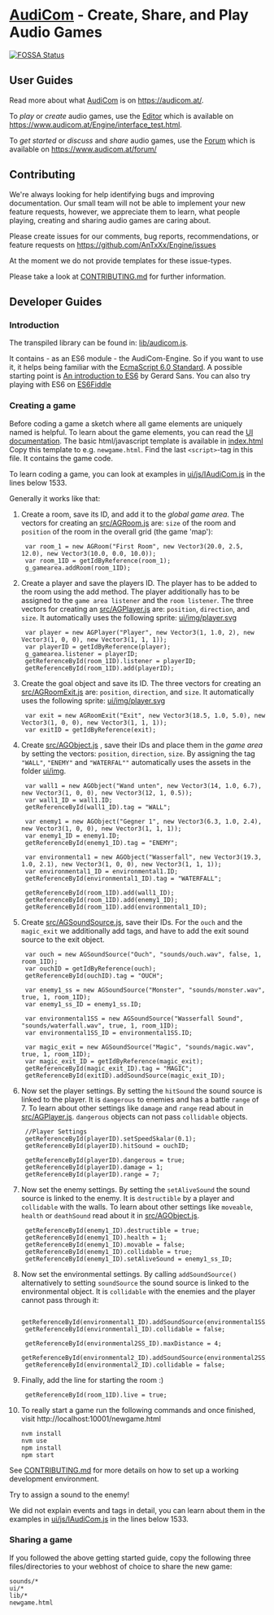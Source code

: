 # [AudiCom](https://audicom.at/) - Create, Share, and Play Audio Games

[![FOSSA Status](https://app.fossa.io/api/projects/git%2Bgithub.com%2FAnTxXx%2FEngine.svg?type=shield)](https://app.fossa.io/projects/git%2Bgithub.com%2FAnTxXx%2FEngine?ref=badge_shield)

## User Guides

Read more about what [AudiCom](https://audicom.at/) is on https://audicom.at/.

To *play* or *create* audio games, use the [Editor](https://www.audicom.at/Engine/interface_test.html) which is
available on https://www.audicom.at/Engine/interface_test.html.

To *get started* or *discuss* and *share* audio games, use the [Forum](https://www.audicom.at/forum/) which is
available on https://www.audicom.at/forum/

## Contributing

We're always looking for help identifying bugs and improving documentation. Our small team will
not be able to implement your new feature requests, however, we appreciate them to learn, what
people playing, creating and sharing audio games are caring about.

Please create issues for our comments, bug reports, recommendations, or feature requests on
https://github.com/AnTxXx/Engine/issues

At the moment we do not provide templates for these issue-types.

Please take a look at [CONTRIBUTING.md](https://github.com/AnTxXx/Engine/tree/cleanup/CONTRIBUTING.md) for further
information.

## Developer Guides

### Introduction

The transpiled library can be found in: [lib/audicom.js](https://github.com/AnTxXx/Engine/tree/cleanup/lib/audicom.js).

It contains - as an ES6 module - the AudiCom-Engine. So if you want to use it, it helps being familiar with the
[EcmaScript 6.0 Standard](https://ecma-international.org/ecma-262/6.0). A possible starting point is
[An introduction to ES6](https://medium.com/sons-of-javascript/javascript-an-introduction-to-es6-1819d0d89a0f) by
Gerard Sans. You can also try playing with ES6 on [ES6Fiddle](http://www.es6fiddle.net/)

### Creating a game

Before coding a game a sketch where all game elements are uniquely named is helpful.
To learn about the game elements, you can read the
[UI documentation](https://www.audicom.at/public/documentation_UI.pdf).
The basic html/javascript template is available in
[index.html](https://github.com/AnTxXx/Engine/tree/cleanup/index.html)
Copy this template to e.g. `newgame.html`. Find the last `<script>`-tag in this file.
It contains the game code.

To learn coding a game, you can look at examples in
[ui/js/IAudiCom.js](https://github.com/AnTxXx/Engine/blob/cleanup/ui/js/IAudiCom.js#L1533)
in the lines below 1533.

Generally it works like that:

1. Create a room, save its ID, and add it to the *global game area*. The vectors for creating an
[src/AGRoom.js](https://github.com/AnTxXx/Engine/blob/cleanup/src/AGRoom.js#L140)
are: `size` of the room and `position` of the room in the overall grid (the game 'map'):

        var room_1 = new AGRoom("First Room", new Vector3(20.0, 2.5, 12.0), new Vector3(10.0, 0.0, 10.0));
        var room_1ID = getIdByReference(room_1);
        g_gamearea.addRoom(room_1ID);

2. Create a player and save the players ID. The player has to be added to the room using the add method. The player
additionally has to be assigned to the `game area listener` and the `room listener`. The three vectors for creating
an [src/AGPlayer.js](https://github.com/AnTxXx/Engine/blob/cleanup/src/AGPlayer.js#L25)
are: `position`, `direction`, and `size`. It automatically uses the following sprite:
[ui/img/player.svg](https://github.com/AnTxXx/Engine/blob/cleanup/ui/img/player.svg)

        var player = new AGPlayer("Player", new Vector3(1, 1.0, 2), new Vector3(1, 0, 0), new Vector3(1, 1, 1));
        var playerID = getIdByReference(player);
        g_gamearea.listener = playerID;
        getReferenceById(room_1ID).listener = playerID;
        getReferenceById(room_1ID).add(playerID);

3. Create the goal object and save its ID. The three vectors for creating
an [src/AGRoomExit.js](https://github.com/AnTxXx/Engine/blob/cleanup/src/AGRoomExit.js#L16)
are: `position`, `direction`, and `size`. It automatically uses the following sprite:
[ui/img/player.svg](https://github.com/AnTxXx/Engine/blob/cleanup/ui/img/exit.svg)

        var exit = new AGRoomExit("Exit", new Vector3(18.5, 1.0, 5.0), new Vector3(1, 0, 0), new Vector3(1, 1, 1));
        var exitID = getIdByReference(exit);

4. Create [src/AGObject.js](https://github.com/AnTxXx/Engine/blob/cleanup/src/AGObject.js#L25)
, save their IDs and place them in the *game area* by setting the vectors: `position`, `direction`, `size`. By
assigning the tag `"WALL"`, `"ENEMY"` and `"WATERFAL""` automatically uses the assets in the folder
[ui/img](https://github.com/AnTxXx/Engine/blob/cleanup/ui/img).

        var wall1 = new AGObject("Wand unten", new Vector3(14, 1.0, 6.7), new Vector3(1, 0, 0), new Vector3(12, 1, 0.5));
        var wall1_ID = wall1.ID;
        getReferenceById(wall1_ID).tag = "WALL";

        var enemy1 = new AGObject("Gegner 1", new Vector3(6.3, 1.0, 2.4), new Vector3(1, 0, 0), new Vector3(1, 1, 1));
        var enemy1_ID = enemy1.ID;
        getReferenceById(enemy1_ID).tag = "ENEMY";
 
        var environmental1 = new AGObject("Wasserfall", new Vector3(19.3, 1.0, 2.1), new Vector3(1, 0, 0), new Vector3(1, 1, 1));
        var environmental1_ID = environmental1.ID;
        getReferenceById(environmental1_ID).tag = "WATERFALL";

        getReferenceById(room_1ID).add(wall1_ID);
        getReferenceById(room_1ID).add(enemy1_ID);
        getReferenceById(room_1ID).add(environmental1_ID);

5. Create [src/AGSoundSource.js](https://github.com/AnTxXx/Engine/blob/cleanup/src/AGSoundSource.js#L159),
save their IDs. For the `ouch` and the `magic_exit` we additionally add tags, and have to add the exit sound
source to the exit object.

        var ouch = new AGSoundSource("Ouch", "sounds/ouch.wav", false, 1, room_1ID);
        var ouchID = getIdByReference(ouch);
        getReferenceById(ouchID).tag = "OUCH";

        var enemy1_ss = new AGSoundSource("Monster", "sounds/monster.wav", true, 1, room_1ID);
        var enemy1_ss_ID = enemy1_ss.ID;

        var environmental1SS = new AGSoundSource("Wasserfall Sound", "sounds/waterfall.wav", true, 1, room_1ID);
        var environmental1SS_ID = environmental1SS.ID;

        var magic_exit = new AGSoundSource("Magic", "sounds/magic.wav", true, 1, room_1ID);
        var magic_exit_ID = getIdByReference(magic_exit);
        getReferenceById(magic_exit_ID).tag = "MAGIC";
        getReferenceById(exitID).addSoundSource(magic_exit_ID);

6. Now set the player settings. By setting the `hitSound` the sound source is linked to the player.
It is `dangerous` to enemies and has a battle `range` of 7. To learn about other settings like `damage` and `range`
read about in [src/AGPlayer.js](https://github.com/AnTxXx/Engine/blob/cleanup/src/AGPlayer.js).
`dangerous` objects can not pass `collidable` objects.

        //Player Settings
        getReferenceById(playerID).setSpeedSkalar(0.1);
        getReferenceById(playerID).hitSound = ouchID;

        getReferenceById(playerID).dangerous = true;
        getReferenceById(playerID).damage = 1;
        getReferenceById(playerID).range = 7;

7. Now set the enemy settings. By setting the `setAliveSound` the sound source is linked to the enemy.
It is `destructible` by a player and `collidable` with the walls. To learn about other
settings like `moveable`, `health` or `deathSound` read about it in
[src/AGObject.js](https://github.com/AnTxXx/Engine/blob/cleanup/src/AGObject.js).

        getReferenceById(enemy1_ID).destructible = true;
        getReferenceById(enemy1_ID).health = 1;
        getReferenceById(enemy1_ID).movable = false;
        getReferenceById(enemy1_ID).collidable = true;
        getReferenceById(enemy1_ID).setAliveSound = enemy1_ss_ID;

8. Now set the environmental settings. By calling `addSoundSource()` alternatively to setting `soundSource`
the sound source is linked to the environmental object. It is `collidable` with the enemies and the
player cannot pass through it:

        getReferenceById(environmental1_ID).addSoundSource(environmental1SS_ID);
        getReferenceById(environmental1_ID).collidable = false;

        getReferenceById(environmental2SS_ID).maxDistance = 4;
        getReferenceById(environmental2_ID).addSoundSource(environmental2SS_ID);
        getReferenceById(environmental2_ID).collidable = false;

9. Finally, add the line for starting the room :)

        getReferenceById(room_1ID).live = true;

10. To really start a game run the following commands and once finished, visit http://localhost:10001/newgame.html

        nvm install
        nvm use
        npm install
        npm start

See [CONTRIBUTING.md](https://github.com/AnTxXx/Engine/blob/cleanup/CONTRIBUTING.md) for more details on how to
set up a working development environment.

Try to assign a sound to the enemy!

We did not explain events and tags in detail, you can learn about them in the examples in
[ui/js/IAudiCom.js](https://github.com/AnTxXx/Engine/blob/cleanup/ui/js/IAudiCom.js#L1533)
in the lines below 1533.

### Sharing a game

If you followed the above getting started guide, copy the following three files/directories to your
webhost of choice to share the new game:

    sounds/*
    ui/*
    lib/*
    newgame.html
